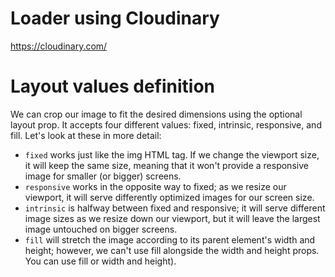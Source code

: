 # Loader using Cloudinary
https://cloudinary.com/

# Layout values definition

We can crop our image to fit the desired dimensions using the optional layout prop. It
accepts four different values: fixed, intrinsic, responsive, and fill. Let's look at
these in more detail:
- `fixed` works just like the img HTML tag. If we change the viewport size, it will
keep the same size, meaning that it won't provide a responsive image for smaller (or
bigger) screens.
- `responsive` works in the opposite way to fixed; as we resize our viewport, it
will serve differently optimized images for our screen size.
- `intrinsic` is halfway between fixed and responsive; it will serve different
image sizes as we resize down our viewport, but it will leave the largest image
untouched on bigger screens.
- `fill` will stretch the image according to its parent element's width and height;
however, we can't use fill alongside the width and height props. You can use
fill or width and height).